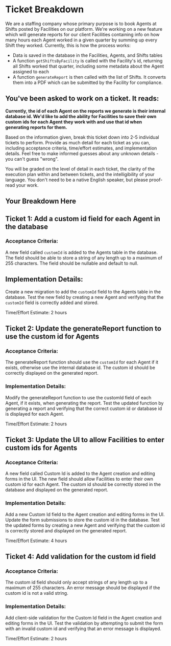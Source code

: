 # Ticket Breakdown

We are a staffing company whose primary purpose is to book Agents at Shifts posted by Facilities on our platform. We're working on a new feature which will generate reports for our client Facilities containing info on how many hours each Agent worked in a given quarter by summing up every Shift they worked. Currently, this is how the process works:

- Data is saved in the database in the Facilities, Agents, and Shifts tables
- A function `getShiftsByFacility` is called with the Facility's id, returning all Shifts worked that quarter, including some metadata about the Agent assigned to each
- A function `generateReport` is then called with the list of Shifts. It converts them into a PDF which can be submitted by the Facility for compliance.

## You've been asked to work on a ticket. It reads:

**Currently, the id of each Agent on the reports we generate is their internal database id. We'd like to add the ability for Facilities to save their own custom ids for each Agent they work with and use that id when generating reports for them.**

Based on the information given, break this ticket down into 2-5 individual tickets to perform. Provide as much detail for each ticket as you can, including acceptance criteria, time/effort estimates, and implementation details. Feel free to make informed guesses about any unknown details - you can't guess "wrong".

You will be graded on the level of detail in each ticket, the clarity of the execution plan within and between tickets, and the intelligibility of your language. You don't need to be a native English speaker, but please proof-read your work.

## Your Breakdown Here

## Ticket 1: Add a custom id field for each Agent in the database

### Acceptance Criteria:

A new field called `customId` is added to the Agents table in the database.
The field should be able to store a string of any length up to a maximum of 255 characters.
The field should be nullable and default to null.

## Implementation Details:

Create a new migration to add the `customId` field to the Agents table in the database.
Test the new field by creating a new Agent and verifying that the `customId` field is correctly added and stored.

Time/Effort Estimate: 2 hours

## Ticket 2: Update the generateReport function to use the custom id for Agents

### Acceptance Criteria:

The generateReport function should use the `customId` for each Agent if it exists, otherwise use the internal database id.
The custom id should be correctly displayed on the generated report.

### Implementation Details:

Modify the generateReport function to use the customId field of each Agent, if it exists, when generating the report.
Test the updated function by generating a report and verifying that the correct custom id or database id is displayed for each Agent.

Time/Effort Estimate: 2 hours

## Ticket 3: Update the UI to allow Facilities to enter custom ids for Agents

### Acceptance Criteria:

A new field called Custom Id is added to the Agent creation and editing forms in the UI.
The new field should allow Facilities to enter their own custom id for each Agent.
The custom id should be correctly stored in the database and displayed on the generated report.

### Implementation Details:

Add a new Custom Id field to the Agent creation and editing forms in the UI.
Update the form submissions to store the custom id in the database.
Test the updated forms by creating a new Agent and verifying that the custom id is correctly stored and displayed on the generated report.

Time/Effort Estimate: 4 hours

## Ticket 4: Add validation for the custom id field

### Acceptance Criteria:

The custom id field should only accept strings of any length up to a maximum of 255 characters.
An error message should be displayed if the custom id is not a valid string.

### Implementation Details:

Add client-side validation for the Custom Id field in the Agent creation and editing forms in the UI.
Test the validation by attempting to submit the form with an invalid custom id and verifying that an error message is displayed.

Time/Effort Estimate: 2 hours
